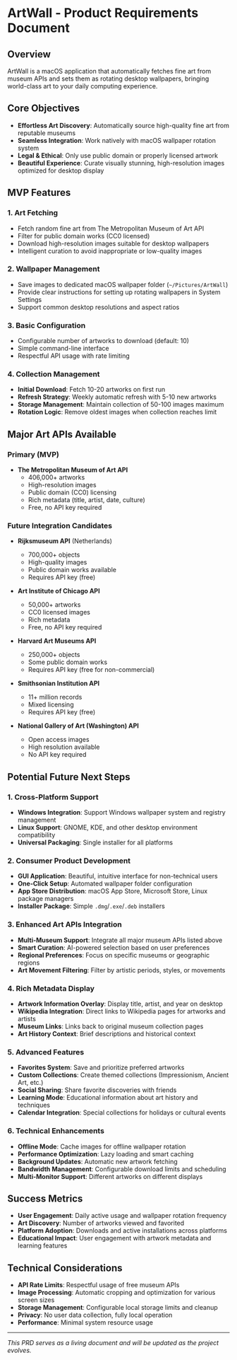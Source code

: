 # ArtWall - Product Requirements Document

## Overview

ArtWall is a macOS application that automatically fetches fine art from museum APIs and sets them as rotating desktop wallpapers, bringing world-class art to your daily computing experience.

## Core Objectives

- **Effortless Art Discovery**: Automatically source high-quality fine art from reputable museums
- **Seamless Integration**: Work natively with macOS wallpaper rotation system
- **Legal & Ethical**: Only use public domain or properly licensed artwork
- **Beautiful Experience**: Curate visually stunning, high-resolution images optimized for desktop display

## MVP Features

### 1. Art Fetching
- Fetch random fine art from The Metropolitan Museum of Art API
- Filter for public domain works (CC0 licensed)
- Download high-resolution images suitable for desktop wallpapers
- Intelligent curation to avoid inappropriate or low-quality images

### 2. Wallpaper Management
- Save images to dedicated macOS wallpaper folder (`~/Pictures/ArtWall`)
- Provide clear instructions for setting up rotating wallpapers in System Settings
- Support common desktop resolutions and aspect ratios

### 3. Basic Configuration
- Configurable number of artworks to download (default: 10)
- Simple command-line interface
- Respectful API usage with rate limiting

### 4. Collection Management
- **Initial Download**: Fetch 10-20 artworks on first run
- **Refresh Strategy**: Weekly automatic refresh with 5-10 new artworks
- **Storage Management**: Maintain collection of 50-100 images maximum
- **Rotation Logic**: Remove oldest images when collection reaches limit

## Major Art APIs Available

### Primary (MVP)
- **The Metropolitan Museum of Art API**
  - 406,000+ artworks
  - High-resolution images
  - Public domain (CC0) licensing
  - Rich metadata (title, artist, date, culture)
  - Free, no API key required

### Future Integration Candidates
- **Rijksmuseum API** (Netherlands)
  - 700,000+ objects
  - High-quality images
  - Public domain works available
  - Requires API key (free)

- **Art Institute of Chicago API**
  - 50,000+ artworks
  - CC0 licensed images
  - Rich metadata
  - Free, no API key required

- **Harvard Art Museums API**
  - 250,000+ objects
  - Some public domain works
  - Requires API key (free for non-commercial)

- **Smithsonian Institution API**
  - 11+ million records
  - Mixed licensing
  - Requires API key (free)

- **National Gallery of Art (Washington) API**
  - Open access images
  - High resolution available
  - No API key required

## Potential Future Next Steps

### 1. Cross-Platform Support
- **Windows Integration**: Support Windows wallpaper system and registry management
- **Linux Support**: GNOME, KDE, and other desktop environment compatibility
- **Universal Packaging**: Single installer for all platforms

### 2. Consumer Product Development
- **GUI Application**: Beautiful, intuitive interface for non-technical users
- **One-Click Setup**: Automated wallpaper folder configuration
- **App Store Distribution**: macOS App Store, Microsoft Store, Linux package managers
- **Installer Package**: Simple `.dmg`/`.exe`/`.deb` installers

### 3. Enhanced Art APIs Integration
- **Multi-Museum Support**: Integrate all major museum APIs listed above
- **Smart Curation**: AI-powered selection based on user preferences
- **Regional Preferences**: Focus on specific museums or geographic regions
- **Art Movement Filtering**: Filter by artistic periods, styles, or movements

### 4. Rich Metadata Display
- **Artwork Information Overlay**: Display title, artist, and year on desktop
- **Wikipedia Integration**: Direct links to Wikipedia pages for artworks and artists
- **Museum Links**: Links back to original museum collection pages
- **Art History Context**: Brief descriptions and historical context

### 5. Advanced Features
- **Favorites System**: Save and prioritize preferred artworks
- **Custom Collections**: Create themed collections (Impressionism, Ancient Art, etc.)
- **Social Sharing**: Share favorite discoveries with friends
- **Learning Mode**: Educational information about art history and techniques
- **Calendar Integration**: Special collections for holidays or cultural events

### 6. Technical Enhancements
- **Offline Mode**: Cache images for offline wallpaper rotation
- **Performance Optimization**: Lazy loading and smart caching
- **Background Updates**: Automatic new artwork fetching
- **Bandwidth Management**: Configurable download limits and scheduling
- **Multi-Monitor Support**: Different artworks on different displays

## Success Metrics

- **User Engagement**: Daily active usage and wallpaper rotation frequency
- **Art Discovery**: Number of artworks viewed and favorited
- **Platform Adoption**: Downloads and active installations across platforms
- **Educational Impact**: User engagement with artwork metadata and learning features

## Technical Considerations

- **API Rate Limits**: Respectful usage of free museum APIs
- **Image Processing**: Automatic cropping and optimization for various screen sizes
- **Storage Management**: Configurable local storage limits and cleanup
- **Privacy**: No user data collection, fully local operation
- **Performance**: Minimal system resource usage

---

*This PRD serves as a living document and will be updated as the project evolves.*
